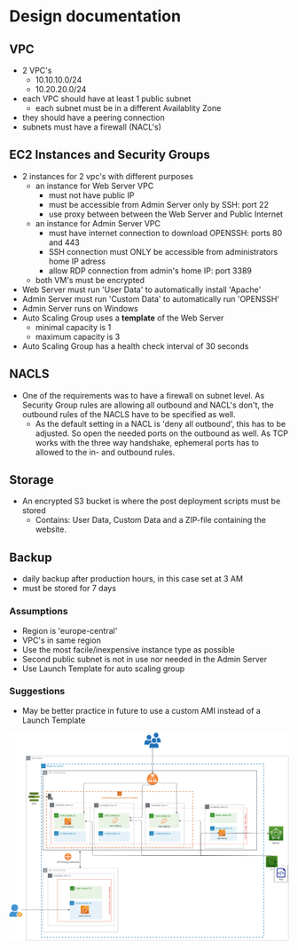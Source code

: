 # Design documentation

## VPC

- 2 VPC's
  - 10.10.10.0/24
  - 10.20.20.0/24
- each VPC should have at least 1 public subnet
  - each subnet must be in a different Availablity Zone
- they should have a peering connection
- subnets must have a firewall (NACL's)

## EC2 Instances and Security Groups

- 2 instances for 2 vpc's with different purposes
  - an instance for Web Server VPC
    - must not have public IP
    - must be accessible from Admin Server only by SSH: port 22
    - use proxy between between the Web Server and Public Internet
  - an instance for Admin Server VPC
    - must have internet connection to download OPENSSH: ports 80 and 443
    - SSH connection must ONLY be accessible from administrators home IP adress
    - allow RDP connection from admin's home IP: port 3389
  - both VM's must be encrypted
- Web Server must run 'User Data' to automatically install 'Apache'
- Admin Server must run 'Custom Data' to automatically run 'OPENSSH'
- Admin Server runs on Windows
- Auto Scaling Group uses a **template** of the Web Server
  - minimal capacity is 1
  - maximum capacity is 3
- Auto Scaling Group has a health check interval of 30 seconds

## NACLS

- One of the requirements was to have a firewall on subnet level. As Security Group rules are allowing all outbound and NACL's don't, the outbound rules of the NACLS have to be specified as well.  
  - As the default setting in a NACL is 'deny all outbound', this has to be adjusted. So open the needed ports on the outbound as well. As TCP works with the three way handshake, ephemeral ports has to allowed to the in- and outbound rules.

## Storage

- An encrypted S3 bucket is where the post deployment scripts must be stored
  - Contains: User Data, Custom Data and a ZIP-file containing the website.

## Backup

- daily backup after production hours, in this case set at 3 AM
- must be stored for 7 days

### Assumptions

- Region is 'europe-central'
- VPC's in same region
- Use the most facile/inexpensive instance type as possible
- Second public subnet is not in use nor needed in the Admin Server
- Use Launch Template for auto scaling group

### Suggestions
- May be better practice in future to use a custom AMI instead of a Launch Template

![Arch](/00_includes/project1_1/diagram.png)